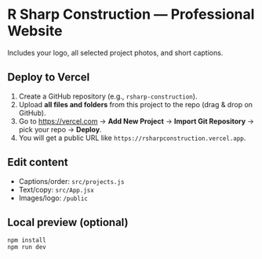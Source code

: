 # R Sharp Construction — Professional Website

Includes your logo, all selected project photos, and short captions.

## Deploy to Vercel
1. Create a GitHub repository (e.g., `rsharp-construction`).
2. Upload **all files and folders** from this project to the repo (drag & drop on GitHub).
3. Go to https://vercel.com → **Add New Project** → **Import Git Repository** → pick your repo → **Deploy**.
4. You will get a public URL like `https://rsharpconstruction.vercel.app`.

## Edit content
- Captions/order: `src/projects.js`
- Text/copy: `src/App.jsx`
- Images/logo: `/public`

## Local preview (optional)
```
npm install
npm run dev
```
